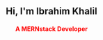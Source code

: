 <h2 align="center">Hi, I'm Ibrahim Khalil</h2>
<h4 align="center"> <font color="red">A MERNstack Developer</h4>
